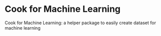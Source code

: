 # Cook for Machine Learning
Cook for Machine Learning: a helper package to easily create dataset for machine learning
